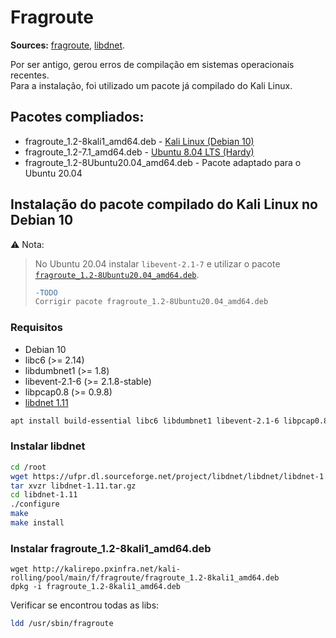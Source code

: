 # Fragroute

**Sources:** [fragroute](https://www.monkey.org/~dugsong/fragroute/), [libdnet](http://libdnet.sourceforge.net/).

Por ser antigo, gerou erros de compilação em sistemas operacionais recentes.  
Para a instalação, foi utilizado um pacote já compilado do Kali Linux.

## Pacotes compliados:
- fragroute_1.2-8kali1_amd64.deb - [Kali Linux (Debian 10)](http://kalirepo.pxinfra.net/kali-rolling/pool/main/f/fragroute/)
- fragroute_1.2-7.1_amd64.deb - [Ubuntu 8.04 LTS (Hardy)](https://launchpad.net/ubuntu/hardy/amd64/fragroute/1.2-7.1)
- fragroute_1.2-8Ubuntu20.04_amd64.deb - Pacote adaptado para o Ubuntu 20.04

## Instalação do pacote compilado do Kali Linux no Debian 10
:warning: Nota:
> No Ubuntu 20.04 instalar `libevent-2.1-7` e utilizar o pacote [`fragroute_1.2-8Ubuntu20.04_amd64.deb`](fragroute_1.2-8Ubuntu20.04_amd64.deb).  
> ```diff
> -TODO
> Corrigir pacote fragroute_1.2-8Ubuntu20.04_amd64.deb
> ```
### Requisitos
- Debian 10
- libc6 (>= 2.14)
- libdumbnet1 (>= 1.8)
- libevent-2.1-6 (>= 2.1.8-stable)
- libpcap0.8 (>= 0.9.8)
- [libdnet 1.11](http://libdnet.sourceforge.net/)

```bash
apt install build-essential libc6 libdumbnet1 libevent-2.1-6 libpcap0.8
```
### Instalar libdnet
```bash
cd /root
wget https://ufpr.dl.sourceforge.net/project/libdnet/libdnet/libdnet-1.11/libdnet-1.11.tar.gz
tar xvzr libdnet-1.11.tar.gz
cd libdnet-1.11
./configure
make
make install
```

### Instalar fragroute_1.2-8kali1_amd64.deb
```
wget http://kalirepo.pxinfra.net/kali-rolling/pool/main/f/fragroute/fragroute_1.2-8kali1_amd64.deb
dpkg -i fragroute_1.2-8kali1_amd64.deb
```

Verificar se encontrou todas as libs:
```bash
ldd /usr/sbin/fragroute
```
